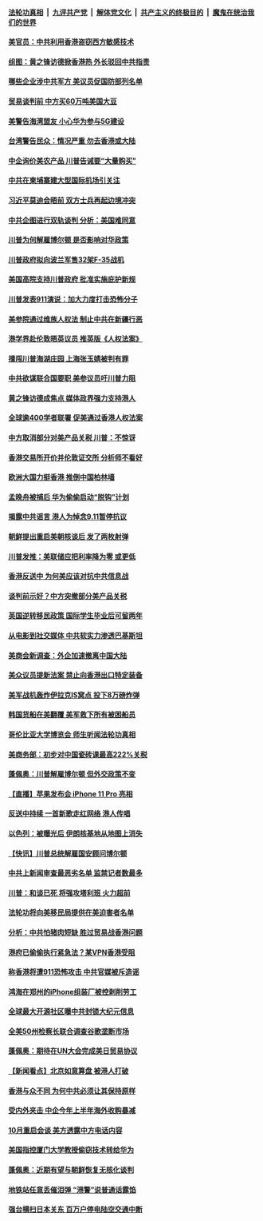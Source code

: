 ####  [法轮功真相](../../../../basic/blob/master/README.md?t=09130700) &nbsp;|&nbsp; [九评共产党](../../../../9ping.md/blob/master/README.md?t=09130700) &nbsp;|&nbsp; [解体党文化](../../../../jtdwh.md/blob/master/README.md?t=09130700)  &nbsp;|&nbsp; [共产主义的终极目的](../../../../gczydzjmd.md/blob/master/README.md?t=09130700) &nbsp;|&nbsp; [魔鬼在统治我们的世界](../../../../mgztzwmdsj.md/blob/master/README.md?t=09130700) 

#### [美官员：中共利用香港盗窃西方敏感技术](../pages/nsc418/n11517980.md?t=09130700) 

#### [组图：黄之锋访德掀香港热 外长驳回中共指责](../pages/nsc418/n11517666.md?t=09130700) 

#### [哪些企业涉中共军方 美议员促国防部列名单](../pages/nsc418/n11517663.md?t=09130700) 

#### [贸易谈判前 中方买60万吨美国大豆](../pages/nsc418/n11517613.md?t=09130700) 

#### [美警告海湾盟友 小心华为参与5G建设](../pages/nsc418/n11517472.md?t=09130700) 

#### [台湾警告民众：情况严重 勿去香港或大陆](../pages/nsc418/n11517380.md?t=09130700) 

#### [中企询价美农产品 川普告诫要“大量购买”](../pages/nsc418/n11516787.md?t=09130700) 

#### [中共在柬埔寨建大型国际机场引关注](../pages/nsc418/n11515555.md?t=09130700) 

#### [习近平莫迪会晤前 双方士兵再起边境冲突](../pages/nsc418/n11516641.md?t=09130700) 

#### [中共企图进行双轨谈判 分析：美国难同意](../pages/nsc418/n11516940.md?t=09130700) 

#### [川普为何解雇博尔顿 是否影响对华政策](../pages/nsc418/n11515314.md?t=09130700) 

#### [川普政府拟向波兰军售32架F-35战机](../pages/nsc418/n11516573.md?t=09130700) 

#### [美国高院支持川普政府 批准实施庇护新规](../pages/nsc418/n11516348.md?t=09130700) 

#### [川普发表911演说：加大力度打击恐怖分子](../pages/nsc418/n11516204.md?t=09130700) 

#### [美参院通过维族人权法 制止中共在新疆行恶](../pages/nsc418/n11515685.md?t=09130700) 

#### [港学界赴伦敦晤英议员 推英版《人权法案》](../pages/nsc418/n11514792.md?t=09130700) 

#### [擅闯川普海湖庄园 上海张玉婧被判有罪](../pages/nsc418/n11515046.md?t=09130700) 

#### [中共欲谋联合国要职 美参议员吁川普力阻](../pages/nsc418/n11515336.md?t=09130700) 

#### [黄之锋访德成焦点 媒体政界强力支持港人](../pages/nsc418/n11514923.md?t=09130700) 

#### [全球逾400学者联署 促美通过香港人权法案](../pages/nsc418/n11514739.md?t=09130700) 

#### [中方取消部分对美产品关税 川普：不惊讶](../pages/nsc418/n11514904.md?t=09130700) 

#### [香港交易所开价并伦敦证交所 分析师不看好](../pages/nsc418/n11514449.md?t=09130700) 

#### [欧洲大国力挺香港 推倒中国柏林墙](../pages/nsc418/n11514821.md?t=09130700) 

#### [孟晚舟被捕后 华为偷偷启动“脱钩”计划](../pages/nsc418/n11514647.md?t=09130700) 

#### [揭露中共谣言 港人为悼念9.11暂停抗议](../pages/nsc418/n11514517.md?t=09130700) 

#### [朝鲜提出重启美朝核谈后 发了两枚射弹](../pages/nsc418/n11514461.md?t=09130700) 

#### [川普发推：美联储应把利率降为零 或更低](../pages/nsc418/n11514303.md?t=09130700) 

#### [香港反送中 为何美应该对抗中共信息战](../pages/nsc418/n11514006.md?t=09130700) 

#### [谈判前示好？中方突撤部分美产品关税](../pages/nsc418/n11514268.md?t=09130700) 

#### [英国逆转移民政策 国际学生毕业后可留两年](../pages/nsc418/n11514275.md?t=09130700) 

#### [从电影到社交媒体 中共软实力渗透巴基斯坦](../pages/nsc418/n11513940.md?t=09130700) 

#### [美商会新调查：外企加速撤离中国大陆](../pages/nsc418/n11513604.md?t=09130700) 

#### [美众议员提新法案 禁止向香港出口特定装备](../pages/nsc418/n11513657.md?t=09130700) 

#### [美军战机轰炸伊拉克IS窝点 投下8万磅炸弹](../pages/nsc418/n11512828.md?t=09130700) 

#### [韩国货船在美翻覆 美军救下所有被困船员](../pages/nsc418/n11512829.md?t=09130700) 

#### [哥伦比亚大学博览会 师生听闻法轮功真相](../pages/nsc418/n11511887.md?t=09130700) 

#### [美商务部：初步对中国瓷砖课最高222%关税](../pages/nsc418/n11512263.md?t=09130700) 

#### [蓬佩奥：川普解雇博尔顿 但外交政策不变](../pages/nsc418/n11512575.md?t=09130700) 

#### [【直播】苹果发布会 iPhone 11 Pro 亮相](../pages/nsc418/n11512513.md?t=09130700) 

#### [反送中持续 一首新歌走红网络 港人传唱](../pages/nsc418/n11512424.md?t=09130700) 

#### [以色列：被曝光后 伊朗核基地从地图上消失](../pages/nsc418/n11512305.md?t=09130700) 

#### [【快讯】川普总统解雇国安顾问博尔顿](../pages/nsc418/n11512402.md?t=09130700) 

#### [中共上新闻审查最恶劣名单 监禁记者数最多](../pages/nsc418/n11512215.md?t=09130700) 

#### [川普：和谈已死 将强攻塔利班 火力超前](../pages/nsc418/n11512070.md?t=09130700) 

#### [法轮功将向美移民局提供在美迫害者名单](../pages/nsc418/n11511790.md?t=09130700) 

#### [分析：中共怕猪肉短缺 胜过贸易战香港问题](../pages/nsc418/n11511616.md?t=09130700) 

#### [港府已偷偷执行紧急法？某VPN香港受阻](../pages/nsc418/n11511885.md?t=09130700) 

#### [称香港将遭911恐怖攻击 中共官媒被斥造谣](../pages/nsc418/n11511402.md?t=09130700) 

#### [鸿海在郑州的iPhone组装厂被控剥削劳工](../pages/nsc418/n11511159.md?t=09130700) 

#### [全球最大开源社区曝中共封锁大纪元信息](../pages/nsc418/n11510521.md?t=09130700) 

#### [全美50州检察长联合调查谷歌垄断市场](../pages/nsc418/n11510104.md?t=09130700) 

#### [蓬佩奥：期待在UN大会完成美日贸易协议](../pages/nsc418/n11510336.md?t=09130700) 

#### [【新闻看点】北京如意算盘 被港人打破](../pages/nsc418/n11510276.md?t=09130700) 

#### [香港与众不同 为何中共必须让其保持原样](../pages/nsc418/n11510148.md?t=09130700) 

#### [受内外夹击 中企今年上半年海外收购暴减](../pages/nsc418/n11509523.md?t=09130700) 

#### [10月重启会谈 美方透露中方电话内容](../pages/nsc418/n11509403.md?t=09130700) 

#### [美国指控厦门大学教授偷窃技术转给华为](../pages/nsc418/n11509279.md?t=09130700) 

#### [蓬佩奥：近期有望与朝鲜恢复无核化谈判](../pages/nsc418/n11509179.md?t=09130700) 

#### [地铁站任意丢催泪弹 “港警”说普通话露馅](../pages/nsc418/n11509246.md?t=09130700) 

#### [强台横扫日本关东 百万户停电陆空交通中断](../pages/nsc418/n11508721.md?t=09130700) 

